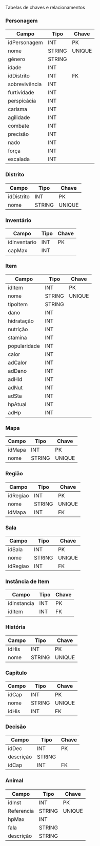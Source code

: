 Tabelas de chaves e relacionamentos

### Personagem

| Campo         | Tipo   | Chave  |
|---------------|--------|--------|
| idPersonagem  | INT    | PK     |
| nome          | STRING | UNIQUE |
| gênero        | STRING |        |
| idade         | INT    |        |
| idDistrito    | INT    | FK     |
| sobrevivência | INT    |        |
| furtividade   | INT    |        |
| perspicácia   | INT    |        |
| carisma       | INT    |        |
| agilidade     | INT    |        |
| combate       | INT    |        |
| precisão      | INT    |        |
| nado          | INT    |        |
| força         | INT    |        |
| escalada      | INT    |        |

### Distrito

| Campo      | Tipo   | Chave  |
|------------|--------|--------|
| idDistrito | INT    | PK     |
| nome       | STRING | UNIQUE |

### Inventário

| Campo        | Tipo   | Chave  |
|--------------|--------|--------|
| idInventario | INT    | PK     |
| capMax       | INT    |        |

### Item

| Campo        | Tipo   | Chave  |
|--------------|--------|--------|
| idItem       | INT    | PK     |
| nome         | STRING | UNIQUE |
| tipoItem     | STRING |        |
| dano         | INT    |        |
| hidratação   | INT    |        |
| nutrição     | INT    |        |
| stamina      | INT    |        |
| popularidade | INT    |        |
| calor        | INT    |        |
| adCalor      | INT    |        |
| adDano       | INT    |        |
| adHid        | INT    |        |
| adNut        | INT    |        |
| adSta        | INT    |        |
| hpAtual      | INT    |        |
| adHp         | INT    |        |

### Mapa

| Campo  | Tipo   | Chave  |
|--------|--------|--------|
| idMapa | INT    | PK     |
| nome   | STRING | UNIQUE |

### Região

| Campo    | Tipo   | Chave  |
|----------|--------|--------|
| idRegiao | INT    | PK     |
| nome     | STRING | UNIQUE |
| idMapa   | INT    | FK     |

### Sala

| Campo    | Tipo   | Chave  |
|----------|--------|--------|
| idSala   | INT    | PK     |
| nome     | STRING | UNIQUE |
| idRegiao | INT    | FK     |

### Instância de Item

| Campo       | Tipo   | Chave  |
|-------------|--------|--------|
| idInstancia | INT    | PK     |
| idItem      | INT    | FK     |

### História

| Campo | Tipo   | Chave  |
|-------|--------|--------|
| idHis | INT    | PK     |
| nome  | STRING | UNIQUE |

### Capítulo

| Campo | Tipo   | Chave  |
|-------|--------|--------|
| idCap | INT    | PK     |
| nome  | STRING | UNIQUE |
| idHis | INT    | FK     |

### Decisão

| Campo      | Tipo   | Chave  |
|------------|--------|--------|
| idDec      | INT    | PK     |
| descrição  | STRING |        |
| idCap      | INT    | FK     |

### Animal

| Campo      | Tipo   | Chave  |
|------------|--------|--------|
| idInst     | INT    | PK     |
| Referencia | STRING | UNIQUE |
| hpMax      | INT    |        |
| fala       | STRING |        |
| descrição  | STRING |        |
